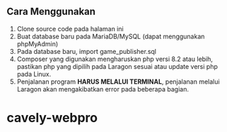 ## Cara Menggunakan
1. Clone source code pada halaman ini
2. Buat database baru pada MariaDB/MySQL (dapat menggunakan phpMyAdmin)
3. Pada database baru, import game_publisher.sql
4. Composer yang digunakan mengharuskan php versi 8.2 atau lebih, pastikan php yang dipilih pada Laragon sesuai atau update versi php pada Linux.
5. Penjalanan program **HARUS MELALUI TERMINAL**, penjalanan melalui Laragon akan mengakibatkan error pada beberapa bagian.

# cavely-webpro
